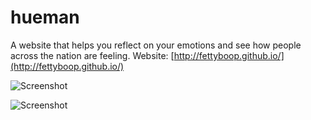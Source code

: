 # hueman

A website that helps you reflect on your emotions and see how people across the nation are feeling.
Website: [http://fettyboop.github.io/](http://fettyboop.github.io/)

![Screenshot](http://i214.photobucket.com/albums/cc208/_-Wind-_/School/sc2.png)

![Screenshot](http://i214.photobucket.com/albums/cc208/_-Wind-_/School/map.png)
